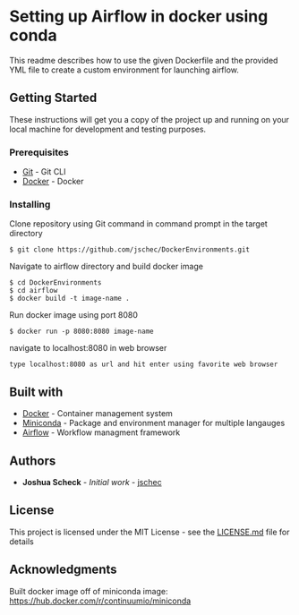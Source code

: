 # Setting up Airflow in docker using conda
This readme describes how to use the given Dockerfile and the provided YML file to create a custom environment for launching airflow.

## Getting Started
These instructions will get you a copy of the project up and running on your local machine for development and testing purposes.

### Prerequisites
* [Git](https://git-scm.com/downloads) - Git CLI
* [Docker](https://docs.docker.com/install/) - Docker

### Installing
Clone repository using Git command in command prompt in the target directory

```
$ git clone https://github.com/jschec/DockerEnvironments.git
```

Navigate to airflow directory and build docker image

```
$ cd DockerEnvironments
$ cd airflow
$ docker build -t image-name .
```

Run docker image using port 8080

```
$ docker run -p 8080:8080 image-name
```

navigate to localhost:8080 in web browser

```
type localhost:8080 as url and hit enter using favorite web browser 
```

## Built with
* [Docker](https://docs.docker.com/) - Container management system
* [Miniconda](https://docs.conda.io/en/latest/miniconda.html) - Package and environment manager for multiple langauges
* [Airflow](https://airflow.apache.org/docs/1.10.9/) - Workflow managment framework

## Authors
* **Joshua Scheck** - *Initial work* - [jschec](https://github.com/jschec)

## License
This project is licensed under the MIT License - see the [LICENSE.md](../LICENSE) file for details

## Acknowledgments
Built docker image off of miniconda image: https://hub.docker.com/r/continuumio/miniconda